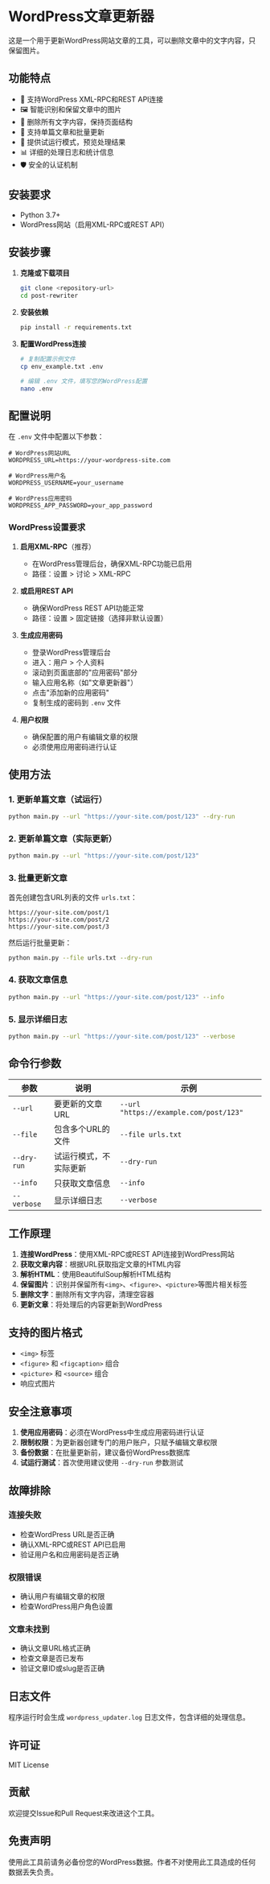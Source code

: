 # WordPress文章更新器

这是一个用于更新WordPress网站文章的工具，可以删除文章中的文字内容，只保留图片。

## 功能特点

- 🔗 支持WordPress XML-RPC和REST API连接
- 🖼️ 智能识别和保留文章中的图片
- 📝 删除所有文字内容，保持页面结构
- 🔄 支持单篇文章和批量更新
- 🧪 提供试运行模式，预览处理结果
- 📊 详细的处理日志和统计信息
- 🛡️ 安全的认证机制

## 安装要求

- Python 3.7+
- WordPress网站（启用XML-RPC或REST API）

## 安装步骤

1. **克隆或下载项目**
   ```bash
   git clone <repository-url>
   cd post-rewriter
   ```

2. **安装依赖**
   ```bash
   pip install -r requirements.txt
   ```

3. **配置WordPress连接**
   ```bash
   # 复制配置示例文件
   cp env_example.txt .env
   
   # 编辑 .env 文件，填写您的WordPress配置
   nano .env
   ```

## 配置说明

在 `.env` 文件中配置以下参数：

```env
# WordPress网站URL
WORDPRESS_URL=https://your-wordpress-site.com

# WordPress用户名
WORDPRESS_USERNAME=your_username

# WordPress应用密码
WORDPRESS_APP_PASSWORD=your_app_password
```

### WordPress设置要求

1. **启用XML-RPC**（推荐）
   - 在WordPress管理后台，确保XML-RPC功能已启用
   - 路径：设置 > 讨论 > XML-RPC

2. **或启用REST API**
   - 确保WordPress REST API功能正常
   - 路径：设置 > 固定链接（选择非默认设置）

3. **生成应用密码**
   - 登录WordPress管理后台
   - 进入：用户 > 个人资料
   - 滚动到页面底部的"应用密码"部分
   - 输入应用名称（如"文章更新器"）
   - 点击"添加新的应用密码"
   - 复制生成的密码到 `.env` 文件

4. **用户权限**
   - 确保配置的用户有编辑文章的权限
   - 必须使用应用密码进行认证

## 使用方法

### 1. 更新单篇文章（试运行）

```bash
python main.py --url "https://your-site.com/post/123" --dry-run
```

### 2. 更新单篇文章（实际更新）

```bash
python main.py --url "https://your-site.com/post/123"
```

### 3. 批量更新文章

首先创建包含URL列表的文件 `urls.txt`：
```
https://your-site.com/post/1
https://your-site.com/post/2
https://your-site.com/post/3
```

然后运行批量更新：
```bash
python main.py --file urls.txt --dry-run
```

### 4. 获取文章信息

```bash
python main.py --url "https://your-site.com/post/123" --info
```

### 5. 显示详细日志

```bash
python main.py --url "https://your-site.com/post/123" --verbose
```

## 命令行参数

| 参数 | 说明 | 示例 |
|------|------|------|
| `--url` | 要更新的文章URL | `--url "https://example.com/post/123"` |
| `--file` | 包含多个URL的文件 | `--file urls.txt` |
| `--dry-run` | 试运行模式，不实际更新 | `--dry-run` |
| `--info` | 只获取文章信息 | `--info` |
| `--verbose` | 显示详细日志 | `--verbose` |

## 工作原理

1. **连接WordPress**：使用XML-RPC或REST API连接到WordPress网站
2. **获取文章内容**：根据URL获取指定文章的HTML内容
3. **解析HTML**：使用BeautifulSoup解析HTML结构
4. **保留图片**：识别并保留所有`<img>`、`<figure>`、`<picture>`等图片相关标签
5. **删除文字**：删除所有文字内容，清理空容器
6. **更新文章**：将处理后的内容更新到WordPress

## 支持的图片格式

- `<img>` 标签
- `<figure>` 和 `<figcaption>` 组合
- `<picture>` 和 `<source>` 组合
- 响应式图片

## 安全注意事项

1. **使用应用密码**：必须在WordPress中生成应用密码进行认证
2. **限制权限**：为更新器创建专门的用户账户，只赋予编辑文章权限
3. **备份数据**：在批量更新前，建议备份WordPress数据库
4. **试运行测试**：首次使用建议使用 `--dry-run` 参数测试

## 故障排除

### 连接失败
- 检查WordPress URL是否正确
- 确认XML-RPC或REST API已启用
- 验证用户名和应用密码是否正确

### 权限错误
- 确认用户有编辑文章的权限
- 检查WordPress用户角色设置

### 文章未找到
- 确认文章URL格式正确
- 检查文章是否已发布
- 验证文章ID或slug是否正确

## 日志文件

程序运行时会生成 `wordpress_updater.log` 日志文件，包含详细的处理信息。

## 许可证

MIT License

## 贡献

欢迎提交Issue和Pull Request来改进这个工具。

## 免责声明

使用此工具前请务必备份您的WordPress数据。作者不对使用此工具造成的任何数据丢失负责。
